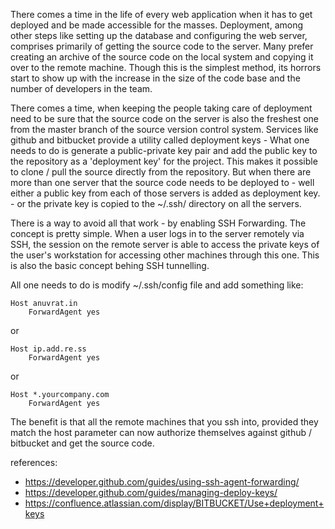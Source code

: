<!-- 
.. link: 
.. description: How to use ssh forwarding to simplify deployment process.
.. tags: Linux, deployment, devops, github, bitbucket.
.. date: 2015/01/18 19:06:08
.. title: SSH forwarding vs deployment keys
.. slug: ssh-forarding-vs-deployment-keys
-->


There comes a time in the life of every web application when it has to get deployed and be made accessible for the masses. Deployment, among other steps like setting up the database and configuring the web server, comprises primarily of getting the source code to the server. Many prefer creating an archive of the source code on the local system and copying it over to the remote machine. Though this is the simplest method, its horrors start to show up with the increase in the size of the code base and the number of developers in the team. 

There comes a time, when keeping the people taking care of deployment need to be sure that the source code on the server is also the freshest one from the master branch of the source version control system. Services like github and bitbucket provide a utility called deployment keys - What one needs to do is generate a public-private key pair and add the public key to the repository as a 'deployment key' for the project. This makes it possible to clone / pull the source directly from the repository. But when there are more than one server that the source code needs to be deployed to 
    - well either a public key from each of those servers is added as deployment key.
    - or the private key is copied to the ~/.ssh/ directory on all the servers.


There is a way to avoid all that work - by enabling SSH Forwarding. The concept is pretty simple. When a user logs in to the server remotely via SSH, the session on the remote server is able to access the private keys of the user's workstation for accessing other machines through this one. This is also the basic concept behing SSH tunnelling.


All one needs to do is modify ~/.ssh/config file and add something like:

    Host anuvrat.in
        ForwardAgent yes

or 

    Host ip.add.re.ss
        ForwardAgent yes

or 

    Host *.yourcompany.com
        ForwardAgent yes


The benefit is that all the remote machines that you ssh into, provided they match the host parameter can now authorize themselves against github / bitbucket and get the source code. 


references:

-   <https://developer.github.com/guides/using-ssh-agent-forwarding/>
-   <https://developer.github.com/guides/managing-deploy-keys/>
-   <https://confluence.atlassian.com/display/BITBUCKET/Use+deployment+keys>







